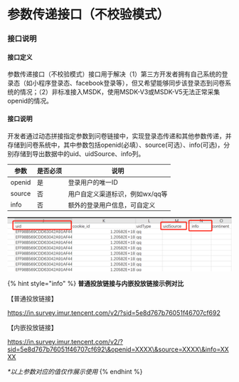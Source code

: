 # 参数传递接口（不校验模式）

### 接口说明

#### 接口定义

参数传递接口（不校验模式）接口用于解决（1）第三方开发者拥有自己系统的登录态（如小程序登录态、facebook登录等），但又希望能够同步该登录态到问卷系统的情况；（2）非标准接入MSDK，使用MSDK-V3或MSDK-V5无法正常采集openid的情况。

#### 接口说明

开发者通过动态拼接指定参数到问卷链接中，实现登录态传递和其他参数传递，并存储到问卷系统中，其中参数包括openid(必填）、source(可选）、info(可选)，分别存储到导出数据中的uid、uidSource、info列。

| 参数     | 是否必须 | 说明                 |
| ------ | ---- | ------------------ |
| openid | 是    | 登录用户的唯一ID          |
| source | 否    | 用户自定义渠道标识，例如wx/qq等 |
| info   | 否    | 额外的登录用户信息，可自定义     |

![3个参数内容会对应存储到导出数据的列中](<../.gitbook/assets/image (490).png>)

{% hint style="info" %}
**普通投放链接与内嵌投放链接示例对比**

【普通投放链接】

https://in.survey.imur.tencent.com/v2/?sid=5e8d767b76051f46707cf692

【内嵌投放链接】

&#x20;https://in.survey.imur.tencent.com/v2/?sid=5e8d767b76051f46707cf692\&openid=XXXX\&source=XXXX\&info=XXXX

_\*以上参数对应的值仅作展示使用_
{% endhint %}

